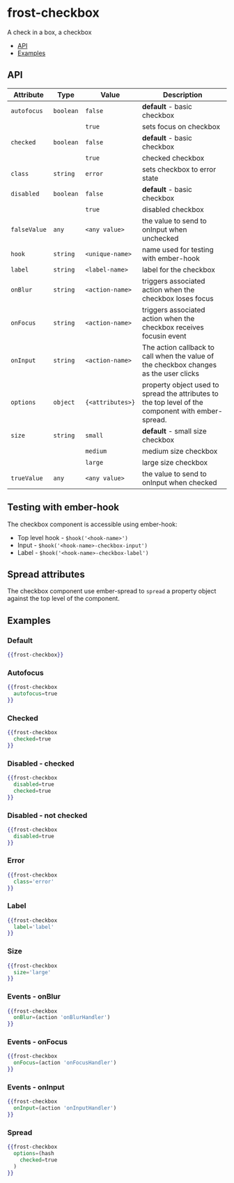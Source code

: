 # frost-checkbox <br />
A check in a box, a checkbox

 * [API](#api)
 * [Examples](#examples)

## API

| Attribute   | Type | Value | Description |
| ----------- | ---- | ----- | ----------- |
| `autofocus` | `boolean` | `false` | **default** - basic checkbox  |
|  |  | `true` | sets focus on checkbox |
| `checked` | `boolean` | `false` | **default** - basic checkbox |
|  |  | `true` | checked checkbox |
| `class` | `string` | `error` | sets checkbox to error state |
| `disabled` | `boolean` | `false` | **default** - basic checkbox |
|  |  | `true` | disabled checkbox |
| `falseValue` | `any` | `<any value>` | the value to send to onInput when unchecked
| `hook` | `string` | `<unique-name>` | name used for testing with ember-hook |
| `label` | `string` | `<label-name>` | label for the checkbox |
| `onBlur` | `string` | `<action-name>` | triggers associated action when the checkbox loses focus |
| `onFocus` | `string` | `<action-name>` | triggers associated action when the checkbox receives focusin event |
| `onInput` |`string` | `<action-name>` | The action callback to call when the value of the checkbox changes as the user clicks |
| `options` | `object` | `{<attributes>}` | property object used to spread the attributes to the top level of the component with ember-spread. |
| `size` | `string` | `small` | **default** - small size checkbox |
|  | | `medium` | medium size checkbox |
|  |  | `large` | large size checkbox |
| `trueValue` | `any` | `<any value>` | the value to send to onInput when checked

## Testing with ember-hook
The checkbox component is accessible using ember-hook:
* Top level hook - `$hook('<hook-name>')`
* Input - `$hook('<hook-name>-checkbox-input')`
* Label - `$hook('<hook-name>-checkbox-label')`

## Spread attributes
The checkbox component use ember-spread to `spread` a property object against the top level of the component.  

## Examples

### Default

```handlebars
{{frost-checkbox}}
```

### Autofocus

```handlebars
{{frost-checkbox
  autofocus=true
}}
```

### Checked

```handlebars
{{frost-checkbox
  checked=true
}}
```

### Disabled - checked

```handlebars
{{frost-checkbox
  disabled=true
  checked=true
}}
```
### Disabled - not checked

```handlebars
{{frost-checkbox
  disabled=true
}}
```

### Error

```handlebars
{{frost-checkbox
  class='error'
}}
```

### Label

```handlebars
{{frost-checkbox
  label='label'
}}
```

### Size

```handlebars
{{frost-checkbox
  size='large'
}}
```

### Events - onBlur

```handlebars
{{frost-checkbox
  onBlur=(action 'onBlurHandler')
}}
```

### Events - onFocus

```handlebars
{{frost-checkbox
  onFocus=(action 'onFocusHandler')
}}
```

### Events - onInput

```handlebars
{{frost-checkbox
  onInput=(action 'onInputHandler')
}}
```
### Spread
```handlebars
{{frost-checkbox
  options=(hash
    checked=true
  )
}}
```
